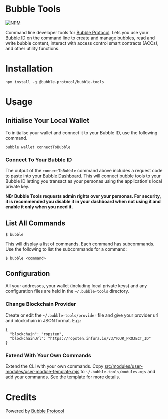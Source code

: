 # Bubble Tools

[![NPM](https://img.shields.io/npm/v/@bubble-protocol/bubble-tools)](https://www.npmjs.org/package/@bubble-protocol/bubble-tools)

Command line developer tools for [Bubble Protocol](https://bubbleprotocol.com). Lets you use your [Bubble ID](https://datonavault.com/bubble) on the command line to create and manage bubbles, read and write bubble content, interact with access control smart contracts (ACCs), and other utility functions.  

# Installation

```
npm install -g @bubble-protocol/bubble-tools
```
# Usage

## Initialise Your Local Wallet

To initialise your wallet and connect it to your Bubble ID, use the following command.

```
bubble wallet connectToBubble
```
### Connect To Your Bubble ID

The output of the `connectToBubble` command above includes a request code to paste into your [Bubble Dashboard](https://datonavault.com/bubble).  This will connect bubble tools to your Bubble ID letting you transact as your personas using the application's local private key.

**NB: Bubble Tools requests admin rights over your personas.  For security, it is recommended you disable it in your dashboard when not using it and enable it only when you need it.**

## List All Commands

```
$ bubble
```

This will display a list of commands.  Each command has subcommands.  Use the following to list the subcommands for a command:

```
$ bubble <command>
```


## Configuration

All your addresses, your wallet (including local private keys) and any configuration files are held in the `~/.bubble-tools` directory.

### Change Blockchain Provider

Create or edit the `~/.bubble-tools/provider` file and give your provider url and blockchain in JSON format.  E.g.:

```
{
  "blockchain": "ropsten",
  "blockchainUrl": "https://ropsten.infura.io/v3/YOUR_PROJECT_ID"
}
```

### Extend With Your Own Commands

Extend the CLI with your own commands.  Copy [src/modules/user-modules/user-module-template.mjs](./src/modules/user-modules/user-module-template.mjs) to `~/.bubble-tools/modules.mjs` and add your commands.  See the template for more details.

# Credits

Powered by [Bubble Protocol](https://bubbleprotocol.com)